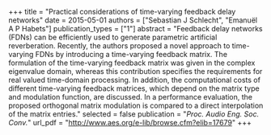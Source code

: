 +++
title = "Practical considerations of time-varying feedback delay networks"
date = 2015-05-01
authors = ["Sebastian J Schlecht", "Emanuël A P Habets"]
publication_types = ["1"]
abstract = "Feedback delay networks (FDNs) can be efficiently used to generate parametric artificial reverberation. Recently, the authors proposed a novel approach to time-varying FDNs by introducing a time-varying feedback matrix. The formulation of the time-varying feedback matrix was given in the complex eigenvalue domain, whereas this contribution specifies the requirements for real valued time-domain processing. In addition, the computational costs of different time-varying feedback matrices, which depend on the matrix type and modulation function, are discussed. In a performance evaluation, the proposed orthogonal matrix modulation is compared to a direct interpolation of the matrix entries."
selected = false
publication = "*Proc. Audio Eng. Soc. Conv.*"
url_pdf = "http://www.aes.org/e-lib/browse.cfm?elib=17679"
+++

